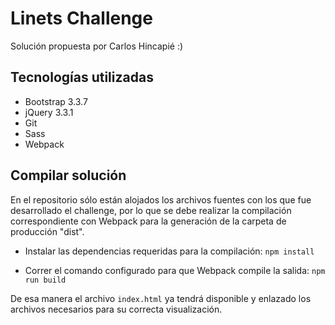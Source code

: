 # Linets Challenge

Solución propuesta por Carlos Hincapié :)


## Tecnologías utilizadas

- Bootstrap 3.3.7
- jQuery 3.3.1
- Git
- Sass
- Webpack

## Compilar solución

En el repositorio sólo están alojados los archivos fuentes con los que fue desarrollado el challenge, por lo que se debe realizar la compilación correspondiente con Webpack para la generación de la carpeta de producción "dist".

- Instalar las dependencias requeridas para la compilación:
`npm install`

- Correr el comando configurado para que Webpack compile la salida:
`npm run build`

De esa manera el archivo `index.html` ya tendrá disponible y enlazado los archivos necesarios para su correcta visualización.